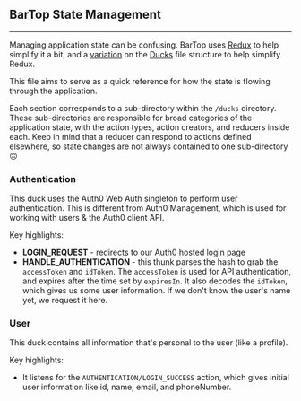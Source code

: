 ## BarTop State Management
___
Managing application state can be confusing. BarTop uses [Redux](https://redux.js.org/) to help simplify it a bit, and a [variation](https://hackernoon.com/my-journey-toward-a-maintainable-project-structure-for-react-redux-b05dfd999b5) on the [Ducks](https://github.com/erikras/ducks-modular-redux) file structure to help simplify Redux. 

This file aims to serve as a quick reference for how the state is flowing through the application.

Each section corresponds to a sub-directory within the `/ducks` directory. These sub-directories are responsible for broad categories of the application state, with the action types, action creators, and reducers inside each. Keep in mind that a reducer can respond to actions defined elsewhere, so state changes are not always contained to one sub-directory 🙃

### Authentication

This duck uses the Auth0 Web Auth singleton to perform user authentication. This is different from Auth0 Management, which is used for working with users & the Auth0 client API.

Key highlights:
* **LOGIN_REQUEST** - redirects to our Auth0 hosted login page
* **HANDLE_AUTHENTICATION** - this thunk parses the hash to grab the `accessToken` and `idToken`. The `accessToken` is used for API authentication, and expires after the time set by `expiresIn`. It also decodes the `idToken`, which gives us some user information. If we don't know the user's name yet, we request it here.

### User

This duck contains all information that's personal to the user (like a profile).

Key highlights:

* It listens for the `AUTHENTICATION/LOGIN_SUCCESS` action, which gives initial user information like id, name, email, and phoneNumber.


